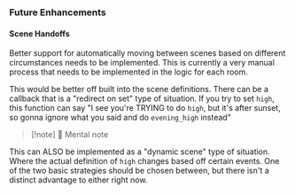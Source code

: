 ### Future Enhancements

#### Scene Handoffs

Better support for automatically moving between scenes based on different circumstances needs to be implemented. This is currently a very manual process that needs to be implemented in the logic for each room. 

This would be better off built into the scene definitions. There can be a callback that is a "redirect on set" type of situation. If you try to set `high`, this function can say "I see you're TRYING to do `high`, but it's after sunset, so gonna ignore what you said and do `evening_high` instead"

> [!note] :brain: Mental note

This can ALSO be implemented as a "dynamic scene" type of situation. Where the actual definition of `high` changes based off certain events. One of the two basic strategies should be chosen between, but there isn't a distinct advantage to either right now.

